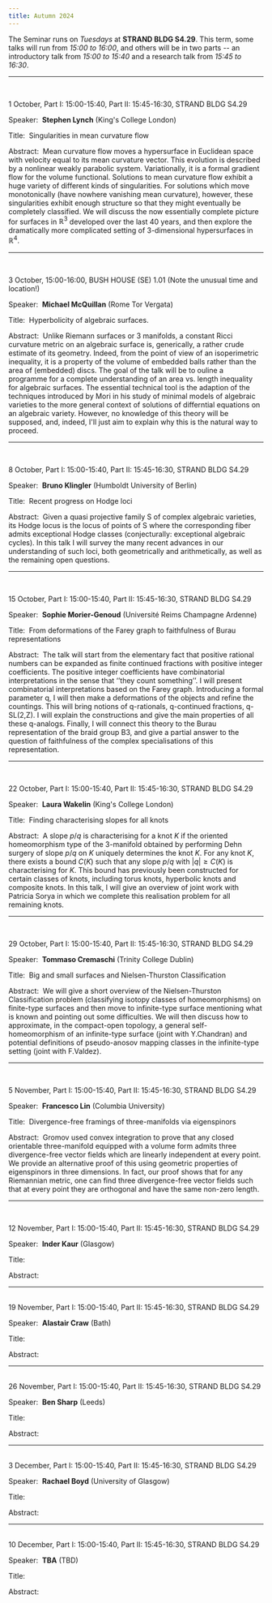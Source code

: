 ```yaml
---
title: Autumn 2024
---
```



The Seminar runs on *Tuesdays* at **STRAND BLDG S4.29**. This term, some talks will run from *15:00 to 16:00*, and others will be in two parts -- an introductory talk from *15:00 to 15:40* and a research talk from *15:45 to 16:30*.



----------------------------------------------------------------
<br />

1 October, Part I: 15:00-15:40, Part II: 15:45-16:30, STRAND BLDG S4.29

Speaker:&nbsp; **Stephen Lynch** (King's College London)

Title:&nbsp; Singularities in mean curvature flow

Abstract:&nbsp; Mean curvature flow moves a hypersurface in Euclidean space with velocity equal to its mean curvature vector. This evolution is described by a nonlinear weakly parabolic system. Variationally, it is a formal gradient flow for the volume functional. Solutions to mean curvature flow exhibit a huge variety of different kinds of singularities. For solutions which move monotonically (have nowhere vanishing mean curvature), however, these singularities exhibit enough structure so that they might eventually be completely classified. We will discuss the now essentially complete picture for surfaces in $\mathbb{R}^3$ developed over the last 40 years, and then explore the dramatically more complicated setting of 3-dimensional hypersurfaces in $\mathbb{R}^4$. 

---------------------------------------------------------
<br />

3 October, 15:00-16:00, BUSH HOUSE (SE) 1.01 (Note the unusual time and location!)

Speaker:&nbsp; **Michael McQuillan** (Rome Tor Vergata)

Title:&nbsp; Hyperbolicity of algebraic surfaces.

Abstract:&nbsp; Unlike Riemann surfaces or 3 manifolds, a constant Ricci curvature metric on an algebraic surface is, generically, a rather crude estimate of its geometry. Indeed, from the point of view of an isoperimetric inequality, it is a property of the volume of embedded balls rather than the area of
(embedded) discs. The goal of the talk will be to ouline a programme for a complete understanding of an area vs. length inequality for algebraic surfaces. The essential technical tool is the adaption of the techniques introduced by Mori in his study of minimal models of algebraic varieties to the more general context of solutions of differntial equations on an algebraic variety. However, no knowledge of this theory will be supposed, and, indeed, I'll just aim to explain why this is the natural way to proceed.


---------------------------------------------------------
<br />

8 October, Part I: 15:00-15:40, Part II: 15:45-16:30, STRAND BLDG S4.29

Speaker:&nbsp; **Bruno Klingler** (Humboldt University of Berlin)

Title:&nbsp; Recent progress on Hodge loci

Abstract:&nbsp; Given a quasi projective family S of complex algebraic varieties, its Hodge locus is the locus of points of S where the corresponding fiber admits exceptional Hodge classes (conjecturally: exceptional algebraic cycles). In this talk I will survey the many recent advances in our understanding of such loci, both geometrically and arithmetically, as well as the remaining open questions.

---------------------------------------------------------
<br />

15 October, Part I: 15:00-15:40, Part II: 15:45-16:30, STRAND BLDG S4.29

Speaker:&nbsp; **Sophie Morier-Genoud** (Université Reims Champagne Ardenne)

Title:&nbsp; From deformations of the Farey graph to faithfulness of Burau representations

Abstract:&nbsp; The talk will start from the elementary fact that positive rational numbers can be expanded as finite continued fractions with positive integer coefficients. The positive integer coefficients have combinatorial interpretations in the sense that ‘’they count something’’.  I will present  combinatorial interpretations based on the Farey graph. Introducing a formal parameter q, I will then make a deformations of the objects and refine the countings. This will bring notions of q-rationals, q-continued fractions, q-SL(2,Z).  I will explain the constructions and give the main properties of all these q-analogs. Finally, I will connect this theory to the Burau representation of the braid group B3, and give a partial answer to the question of faithfulness of the complex specialisations of this representation.

---------------------------------------------------------

<br />

22 October, Part I: 15:00-15:40, Part II: 15:45-16:30, STRAND BLDG S4.29

Speaker:&nbsp; **Laura Wakelin** (King's College London)

Title:&nbsp; Finding characterising slopes for all knots

Abstract:&nbsp; A slope $p/q$ is characterising for a knot $K$ if the oriented homeomorphism type of the 3-manifold obtained by performing Dehn surgery of slope $p/q$ on $K$ uniquely determines the knot $K$. For any knot $K$, there exists a bound $C(K)$ such that any slope $p/q$ with $\vert q\vert \geq C(K)$ is characterising for $K$. This bound has previously been constructed for certain classes of knots, including torus knots, hyperbolic knots and composite knots. In this talk, I will give an overview of joint work with Patricia Sorya in which we complete this realisation problem for all remaining knots.

---------------------------------------------------------

<br />

29 October, Part I: 15:00-15:40, Part II: 15:45-16:30, STRAND BLDG S4.29

Speaker:&nbsp; **Tommaso Cremaschi** (Trinity College Dublin)

Title:&nbsp; Big and small surfaces and Nielsen-Thurston Classification

Abstract:&nbsp; We will give a short overview of the Nielsen-Thurston Classification problem (classifying isotopy classes of homeomorphisms) on finite-type surfaces and then move to infinite-type surface mentioning what is known and pointing out some difficulties. We will then discuss how to approximate, in the compact-open topology, a general self-homeomorphism of an infinite-type surface (joint with Y.Chandran) and potential definitions of pseudo-anosov mapping classes in the infinite-type setting (joint with F.Valdez).


---------------------------------------------------------
<br />

5 November, Part I: 15:00-15:40, Part II: 15:45-16:30, STRAND BLDG S4.29

Speaker:&nbsp; **Francesco Lin** (Columbia University)

Title:&nbsp; Divergence-free framings of three-manifolds via eigenspinors


Abstract:&nbsp; Gromov used convex integration to prove that any closed 
orientable three-manifold equipped with a volume form admits three 
divergence-free vector fields which are linearly independent at every 
point. We provide an alternative proof of this using geometric 
properties of eigenspinors in three dimensions. In fact, our proof 
shows that for any Riemannian metric, one can find three 
divergence-free vector fields such that at every point they are 
orthogonal and have the same non-zero length.



---------------------------------------------------------
<br />

12 November, Part I: 15:00-15:40, Part II: 15:45-16:30, STRAND BLDG S4.29

Speaker:&nbsp; **Inder Kaur** (Glasgow)

Title:&nbsp; 

Abstract:&nbsp; 


---------------------------------------------------------
<br />
19 November, Part I: 15:00-15:40, Part II: 15:45-16:30, STRAND BLDG S4.29

Speaker:&nbsp; **Alastair Craw** (Bath)

Title:&nbsp; 

Abstract:&nbsp; 

---------------------------------------------------------
<br />
26 November, Part I: 15:00-15:40, Part II: 15:45-16:30, STRAND BLDG S4.29

Speaker:&nbsp; **Ben Sharp** (Leeds)

Title:&nbsp; 

Abstract:&nbsp; 


---------------------------------------------------------
<br />
3 December, Part I: 15:00-15:40, Part II: 15:45-16:30, STRAND BLDG S4.29

Speaker:&nbsp; **Rachael Boyd** (University of Glasgow)

Title:&nbsp; 

Abstract:&nbsp; 

---------------------------------------------------------
<br />
10 December, Part I: 15:00-15:40, Part II: 15:45-16:30, STRAND BLDG S4.29

Speaker:&nbsp; **TBA** (TBD)

Title:&nbsp; 

Abstract:&nbsp; 
